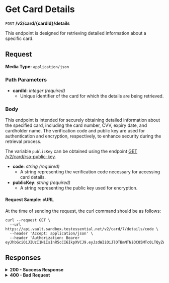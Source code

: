 # Get Card Details

`POST` **/v2/card/{cardId}/details**

This endpoint is designed for retrieving detailed information about a specific card.

## Request

**Media Type:** `application/json`

### Path Parameters

- **cardId**: *integer<int64>* *(required)*
  - Unique identifier of the card for which the details are being retrieved.

### Body

This endpoint is intended for securely obtaining detailed information about the specified card, including the card number, CVV, expiry date, and cardholder name. The verification code and public key are used for authentication and encryption, respectively, to enhance security during the retrieval process.

The variable `publicKey` can be obtained using the endpoint [GET /v2/card/rsa-public-key](https://github.com/Vault-ist/api/blob/main/Card%20Program%201/Get%20RSA%20Key.md?plain=1).

- **code**: *string* *(required)*
  - A string representing the verification code necessary for accessing card details.
- **publicKey**: *string* *(required)*
  - A string representing the public key used for encryption.

#### **Request Sample: cURL**

At the time of sending the request, the curl command should be as follows:

```curl cURL
curl --request GET \
  --url https://api.vault.sandbox.testessential.net/v2/card/7/details/code \
  --header 'Accept: application/json' \
  --header 'Authorization: Bearer eyJhbGciOiJIUzI1NiIsInR5cCI6IkpXVCJ9.eyJzdWIiOiJlOTBmNTNiOC05MTc0LTQyZWUtYTVjNS04ZTA0ZGM2MzA5NWYiLCJleHAiOjE3MTIyMzY0MTAsImlhdCI6MTcxMjE1MDAxMH0.1jyJQ7npbGowVG_AbY3iWQwRv8XepgLx7u2UVyVtMgk'
```

## Responses

<details>
<summary><strong>200 - Success Response</strong></summary>
  
The response provides feedback on the success or failure of the SMS code generation process.
  
**Media type:** `application/json`
  
- **number**: *string*
  - A string representing the card number.
  - 
- **cvv**: *string*
  - A string representing the card verification value.
  - 
- **expiry**: *string*
  - A string representing the card expiry date.
  - 
- **cardholderName**: *string*
  - A string representing the name of the cardholder.
  
**Responses example**
```json
{
  "cvv": "***",
  "expiry": "12/25",
  "number": "**** **** **** 1234",
  "cardholderName": "John Doe"
}
```
</details>


<details>
<summary><strong>400 - Bad Request</strong></summary>

The response status code indicates that the requested page was not found on the server.
  
- **Media type:** `application/json`
  
  

- **message:** string
  - Message displayed to the user.

- **field:** string
  - Specifies the field in the request that caused the error.

- **errorId:** integer
  - Identifier of the error.

- **systemId:** string
  - Identifier of the component.

- **originalMessage:** string
  - The original error message.

- **errorStackTrace:** string
  - The place where the error occurred in the code.

- **data:** object
  - Additional data related to the error, structured as key-value pairs.
    - **additionalProp1:** object
    - **additionalProp2:** object
    - **additionalProp3:** object

- **error:** string
  - Identifier of the error.

**Responses example**

```json
{
  "error": "COMMON",
  "errorId": 0,
  "message": "Sorry for inconvenience. We're fixing the issue. If you have urgent questions, contact support",
  "systemId": "core"
}
```

</details>
